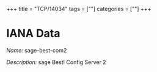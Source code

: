 +++
title = "TCP/14034"
tags = [""]
categories = [""]
+++

# IANA Data

_Name:_ sage-best-com2

_Description:_ sage Best! Config Server 2

